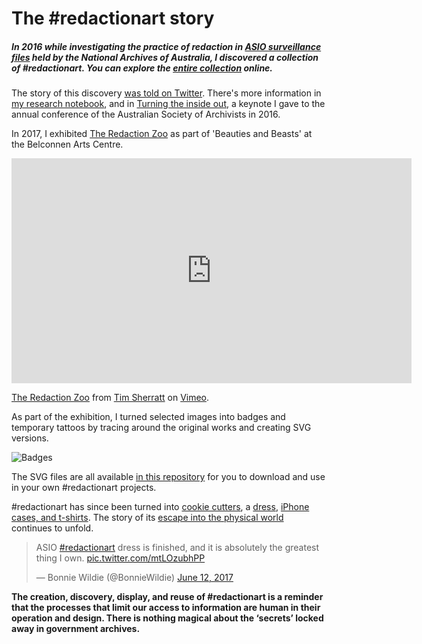 # The #redactionart story

##### In 2016 while investigating the practice of redaction in [ASIO surveillance files](https://github.com/wragge/asio-files) held by the National Archives of Australia, I discovered a collection of #redactionart. You can explore the [entire collection](https://owebrowse.herokuapp.com/redactions/tags/art/) online.

The story of this discovery [was told on Twitter](https://storify.com/wragge/redaction-art). There's more information in [my research notebook](http://timsherratt.org/research-notebook/projects/immigration-recordkeeping-and-surveillance/), and in [Turning the inside out](https://dx.doi.org/10.6084/m9.figshare.4055013), a keynote I gave to the annual conference of the Australian Society of Archivists in 2016.

In 2017, I exhibited [The Redaction Zoo](https://vimeo.com/wragge/redactionart) as part of 'Beauties and Beasts' at the Belconnen Arts Centre.

<iframe src="https://player.vimeo.com/video/215976633" width="640" height="360" frameborder="0" webkitallowfullscreen mozallowfullscreen allowfullscreen></iframe>
<p><a href="https://vimeo.com/215976633">The Redaction Zoo</a> from <a href="https://vimeo.com/wragge">Tim Sherratt</a> on <a href="https://vimeo.com">Vimeo</a>.</p>

As part of the exhibition, I turned selected images into badges and temporary tattoos by tracing around the original works and creating SVG versions.

![Badges](https://dl.dropbox.com/s/hp1u29a1ejgao37/IMG_0713.jpg)

The SVG files are all available [in this repository](https://github.com/wragge/diy-redactionart) for you to download and use in your own #redactionart projects.

\#redactionart has since been turned into [cookie cutters](https://www.thingiverse.com/thing:2379810), a [dress](https://twitter.com/BonnieWildie/status/874166580900274176), [iPhone cases, and t-shirts](https://www.redbubble.com/people/misskoko/collections/741004-redactionart). The story of its [escape into the physical world](https://storify.com/wragge/redactionart) continues to unfold.

<blockquote class="twitter-tweet" data-lang="en"><p lang="en" dir="ltr">ASIO <a href="https://twitter.com/hashtag/redactionart?src=hash&amp;ref_src=twsrc%5Etfw">#redactionart</a> dress is finished, and it is absolutely the greatest thing I own. <a href="https://t.co/mtLOzubhPP">pic.twitter.com/mtLOzubhPP</a></p>&mdash; Bonnie Wildie (@BonnieWildie) <a href="https://twitter.com/BonnieWildie/status/874166580900274176?ref_src=twsrc%5Etfw">June 12, 2017</a></blockquote>
<script async src="https://platform.twitter.com/widgets.js" charset="utf-8"></script>


**The creation, discovery, display, and reuse of #redactionart is a reminder that the processes that limit our access to information are human in their operation and design. There is nothing magical about the ‘secrets’ locked away in government archives.**
